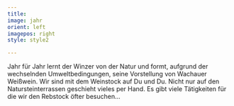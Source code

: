 ```yaml
---
title: 
image: jahr
orient: left
imagepos: right
style: style2

---
```

Jahr für Jahr lernt der Winzer von der Natur und formt, aufgrund der wechselnden
Umweltbedingungen, seine Vorstellung von Wachauer Weißwein. Wir sind mit dem
Weinstock auf Du und Du. Nicht nur auf den Natursteinterrassen geschieht vieles
per Hand. Es gibt viele Tätigkeiten für die wir den Rebstock öfter besuchen…
